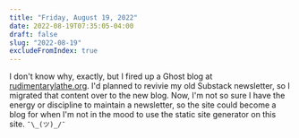 ```yaml
---
title: "Friday, August 19, 2022"
date: 2022-08-19T07:35:05-04:00
draft: false
slug: "2022-08-19"
excludeFromIndex: true
---
```


I don't know why, exactly, but I fired up a Ghost blog at [rudimentarylathe.org](https://rudimentarylathe.org). I'd planned to revivie my old Substack newsletter, so I migrated that content over to the new blog. Now, I'm not so sure I have the energy or discipline to maintain a newsletter, so the site could become a blog for when I'm not in the mood to use the static site generator on this site. `¯\_(ツ)_/¯`
